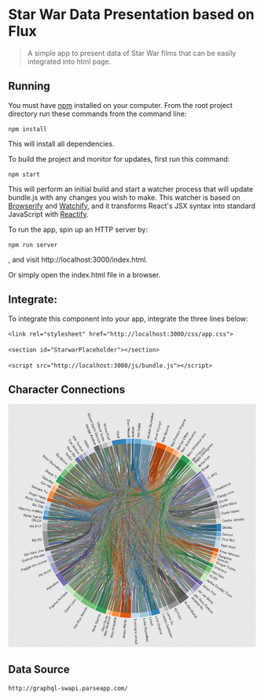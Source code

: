# Star War Data Presentation based on Flux

> A simple app to present data of Star War films that can be easily integrated into html page.


## Running

You must have [npm](https://www.npmjs.org/) installed on your computer.
From the root project directory run these commands from the command line:

    npm install

This will install all dependencies.

To build the project and monitor for updates, first run this command:

    npm start

This will perform an initial build and start a watcher process that will update bundle.js with any changes you wish to make.  This watcher is based on [Browserify](http://browserify.org/) and [Watchify](https://github.com/substack/watchify), and it transforms React's JSX syntax into standard JavaScript with [Reactify](https://github.com/andreypopp/reactify).

To run the app, spin up an HTTP server by:

    npm run server

, and visit http://localhost:3000/index.html.

Or simply open the index.html file in a browser.

## Integrate:

To integrate this component into your app, integrate the three lines below:

    <link rel="stylesheet" href="http://localhost:3000/css/app.css">

    <section id="StarwarPlaceholder"></section>

    <script src="http://localhost:3000/js/bundle.js"></script>

## Character Connections

![character-connections-chord](starwar.png)

## Data Source

    http://graphql-swapi.parseapp.com/